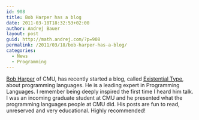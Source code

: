 ```yaml
---
id: 908
title: Bob Harper has a blog
date: 2011-03-18T18:32:53+02:00
author: Andrej Bauer
layout: post
guid: http://math.andrej.com/?p=908
permalink: /2011/03/18/bob-harper-has-a-blog/
categories:
  - News
  - Programming
---
```

[Bob Harper](http://www.cs.cmu.edu/~rwh/) of CMU, has recently started a blog, called [Existential Type](http://existentialtype.wordpress.com/), about programming languages. He is a leading expert in Programming Languages. I remember being deeply inspired the first time I heard him talk. I was an incoming graduate student at CMU and he presented what the programming languages people at CMU did. His posts are fun to read, unreserved and very educational. Highly recommended!